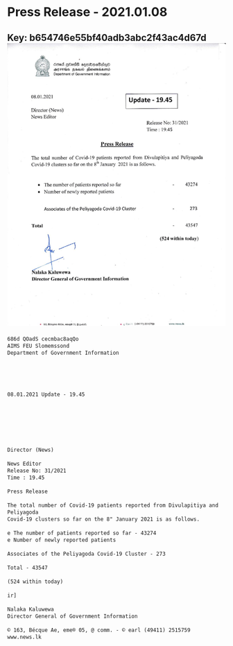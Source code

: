 # Press Release - 2021.01.08 
Key: b654746e55bf40adb3abc2f43ac4d67d 
![img](img/b654746e55bf40adb3abc2f43ac4d67d.jpg)
---
```
686d QOadS cecmbac8aqQo
AIMS FEU Slomemssond
Department of Government Information

 

 

08.01.2021 Update - 19.45

 

 

 

Director (News)

News Editor
Release No: 31/2021
Time : 19.45

Press Release

The total number of Covid-19 patients reported from Divulapitiya and Peliyagoda
Covid-19 clusters so far on the 8" January 2021 is as follows.

e The number of patients reported so far - 43274
e Number of newly reported patients

Associates of the Peliyagoda Covid-19 Cluster - 273

Total - 43547

(524 within today)

ir]

Nalaka Kaluwewa
Director General of Government Information

© 163, Bécque Ae, eme® 05, @ comm. - © earl (49411) 2515759 www.news.lk

```
